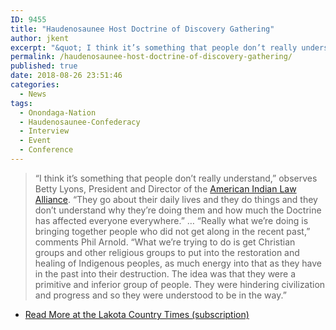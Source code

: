 ```yaml
---
ID: 9455
title: "Haudenosaunee Host Doctrine of Discovery Gathering"
author: jkent
excerpt: "&quot; I think it’s something that people don’t really understand,&quot;  observes Betty Lyons, President and Director of the American Indian Law Alliance. &quot; They go about their daily lives and they do things and they don’t understand why they’re doing them and how much the Doctrine has affected everyone everywhere.&quot;"
permalink: /haudenosaunee-host-doctrine-of-discovery-gathering/
published: true
date: 2018-08-26 23:51:46
categories:
  - News
tags:
  - Onondaga-Nation
  - Haudenosaunee-Confederacy
  - Interview
  - Event
  - Conference
---
```

> “I think it’s something that people don’t really understand,” observes Betty Lyons, President and Director of the [American Indian Law Alliance](https://aila.ngo/). “They go about their daily lives and they do things and they don’t understand why they’re doing them and how much the Doctrine has affected everyone everywhere.”
&#8230;
“Really what we’re doing is bringing together people who did not get along in the recent past,” comments Phil Arnold. “What we’re trying to do is get Christian groups and other religious groups to put into the restoration and healing of Indigenous peoples, as much energy into that as they have in the past into their destruction. The idea was that they were a primitive and inferior group of people. They were hindering civilization and progress and so they were understood to be in the way.”

- [Read More at the Lakota Country Times (subscription)](https://www.lakotacountrytimes.com/articles/haudenosaunee-host-doctrine-of-discovery-gathering/)
